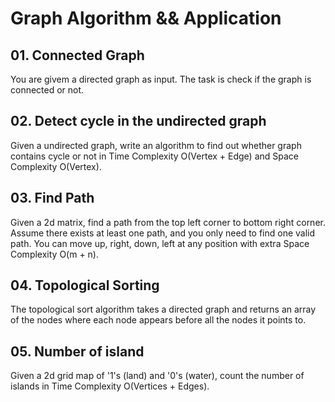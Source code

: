 # Graph Algorithm && Application
## 01. Connected Graph
You are givem a directed graph as input. The task is check if the graph is connected or not.
## 02. Detect cycle in the undirected graph
Given a undirected graph, write an algorithm to find out whether graph contains cycle or not in Time Complexity O(Vertex + Edge) and Space Complexity O(Vertex).
## 03. Find Path 
Given a 2d matrix, find a path from the top left corner to bottom right corner. Assume there exists at least one path, and you only need to find one valid path. You can move up, right, down, left at any position with extra Space Complexity O(m + n).
## 04. Topological Sorting
The topological sort algorithm takes a directed graph and returns an array of the nodes where each node appears before all the nodes it points to.
## 05. Number of island
Given a 2d grid map of '1's (land) and '0's (water), count the number of islands in Time Complexity O(Vertices + Edges).

